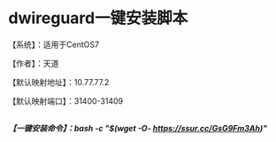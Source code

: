 # dwireguard一键安装脚本

【系统】：适用于CentOS7

【作者】：天道

【默认映射地址】：10.77.77.2

【默认映射端口】：31400-31409

## 

### 

##### 【一键安装命令】：bash -c "$(wget -O- https://ssur.cc/GsG9Fm3Ah)"

